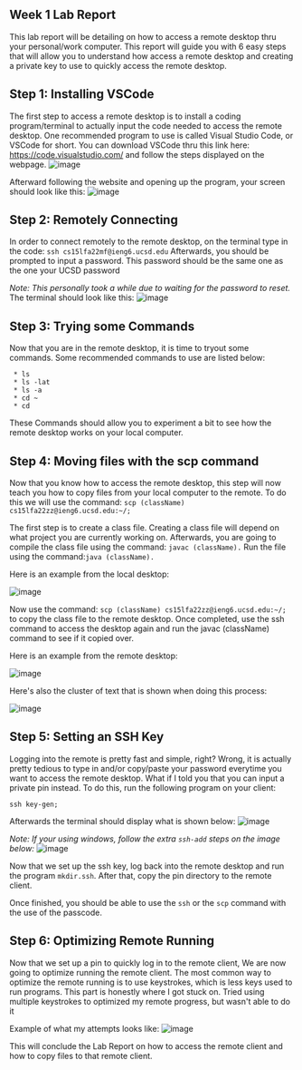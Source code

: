 ## Week 1 Lab Report

This lab report will be detailing on how to access a remote desktop thru your personal/work computer. This report will guide you with 6 easy steps that will allow you to understand how access a remote desktop and creating a private key to use to quickly access the remote desktop.

## **Step 1: Installing VSCode**
The first step to access a remote desktop is to install a coding program/terminal to actually input the code needed to access the remote desktop. One recommended program to use is called Visual Studio Code, or VSCode for short. You can download VSCode thru this link here: https://code.visualstudio.com/ and follow the steps displayed on the webpage.
![image](https://user-images.githubusercontent.com/114555448/193198553-1e4d4fd7-8435-444f-bdfa-92df42011e60.png)

Afterward following the website and opening up the program, your screen should look like this:
![image](https://user-images.githubusercontent.com/114555448/193198941-36a70bb3-bd09-4f0e-9888-4de631ce800d.png)
 
## **Step 2: Remotely Connecting**
 In order to connect remotely to the remote desktop, on the terminal type in the code:
`ssh cs15lfa22mf@ieng6.ucsd.edu`
 Afterwards, you should be prompted to input a password. This password should be the same one as the one your UCSD password
 
 *Note: This personally took a while due to waiting for the password to reset.*
 The terminal should look like this:
 ![image](https://user-images.githubusercontent.com/114555448/193199982-5b5bcbbd-a152-436d-94d0-feed5d92a6b3.png)
 
## **Step 3: Trying some Commands**
 Now that you are in the remote desktop, it is time to tryout some commands. Some recommended commands to use are listed below:
``` 
 * ls
 * ls -lat
 * ls -a
 * cd ~
 * cd
```

These Commands should allow you to experiment a bit to see how the remote desktop works on your local computer.

## **Step 4: Moving files with the scp command**
Now that you know how to access the remote desktop, this step will now teach you how to copy files from your local computer to the remote. To do this we will use the command:
`scp (className) cs15lfa22zz@ieng6.ucsd.edu:~/;`

The first step is to create a class file. Creating a class file will depend on what project you are currently working on. Afterwards, you are going to compile the class file using the command:
`javac (className).` Run the file using the command:`java (className).`

Here is an example from the local desktop:

![image](https://user-images.githubusercontent.com/114555448/193203122-53871a67-669a-41a0-bbac-e5075cfb5fc7.png)

Now use the command: `scp (className) cs15lfa22zz@ieng6.ucsd.edu:~/;` to copy the class file to the remote desktop. Once completed, use the ssh command to access the desktop again and run the javac (className) command to see if it copied over.

Here is an example from the remote desktop:

![image](https://user-images.githubusercontent.com/114555448/193203584-1d686de2-7344-4c07-a2c6-848e4d4fbcda.png)

Here's also the cluster of text that is shown when doing this process:

![image](https://user-images.githubusercontent.com/114555448/193203725-a1e137b6-6e83-44b6-9fd0-03c38451c5b7.png)

## **Step 5: Setting an SSH Key**
Logging into the remote is pretty fast and simple, right? Wrong, it is actually pretty tedious to type in and/or copy/paste your password everytime you want to access the remote desktop. What if I told you that you can input a private pin instead. To do this, run the following program on your client:
```
ssh key-gen;
```
Afterwards the terminal should display what is shown below:
![image](https://user-images.githubusercontent.com/114555448/193314777-7712745f-bf0d-4863-85c2-d1a603cdb263.png)

*Note: If your using windows, follow the extra `ssh-add` steps on the image below:*
![image](https://user-images.githubusercontent.com/114555448/193208171-7a9e0203-b030-4575-86f0-8ce2aa9ab700.png)

Now that we set up the ssh key, log back into the remote desktop and run the program `mkdir.ssh`. After that, copy the pin directory to the remote client.

Once finished, you should be able to use the `ssh` or the `scp` command with the use of the passcode.

## **Step 6: Optimizing Remote Running**
Now that we set up a pin to quickly log in to the remote client, We are now going to optimize running the remote client. The most common way to optimize the remote running is to use keystrokes, which is less keys used to run programs.
This part is honestly where I got stuck on. Tried using multiple keystrokes to optimized my remote progress, but wasn't able to do it

Example of what my attempts looks like:
![image](https://user-images.githubusercontent.com/114555448/193332039-539a1260-bee0-4c61-a482-00af77638ff1.png)


This will conclude the Lab Report on how to access the remote client and how to copy files to that remote client.
